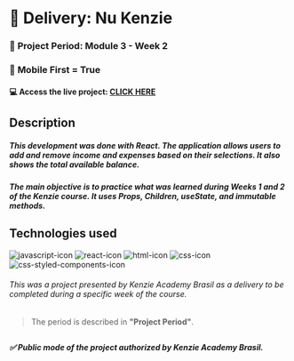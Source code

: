 # 🏁 Delivery: Nu Kenzie

### :date: **Project Period:** Module 3 - Week 2
### :iphone: **Mobile First =** True
#### :computer: Access the live project: [CLICK HERE](https://react-entrega-s1-template-nu-kenzie-isabela.vercel.app/)


## **Description** 
##### This development was done with React. The application allows users to add and remove income and expenses based on their selections. It also shows the total available balance.

##### The main objective is to practice what was learned during Weeks 1 and 2 of the Kenzie course. It uses Props, Children, useState, and immutable methods.

## Technologies used

<div>
    <img src="https://img.shields.io/badge/JavaScript-F7DF1E?style=for-the-badge&logo=javascript&logoColor=black" alt="javascript-icon">
    <img src="https://img.shields.io/badge/React-20232A?style=for-the-badge&logo=react&logoColor=61DAFB" alt="react-icon">
    <img src="https://img.shields.io/badge/HTML5-E34F26?style=for-the-badge&logo=html5&logoColor=white" alt="html-icon">
    <img src="https://img.shields.io/badge/CSS3-1572B6?style=for-the-badge&logo=css3&logoColor=white" alt="css-icon">
    <img src="https://img.shields.io/badge/styled--components-DB7093?style=for-the-badge&logo=styled-components&logoColor=white" alt="css-styled-components-icon">
</div>

###### This was a project presented by Kenzie Academy Brasil as a delivery to be completed during a specific week of the course.
> The period is described in **"Project Period"**.

##
##### :white_check_mark: Public mode of the project authorized by Kenzie Academy Brasil.
